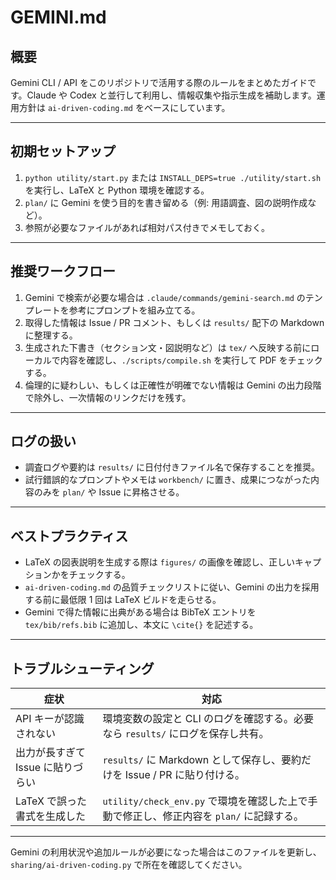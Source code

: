 # GEMINI.md

## 概要

Gemini CLI / API をこのリポジトリで活用する際のルールをまとめたガイドです。Claude や Codex と並行して利用し、情報収集や指示生成を補助します。運用方針は `ai-driven-coding.md` をベースにしています。

---

## 初期セットアップ

1. `python utility/start.py` または `INSTALL_DEPS=true ./utility/start.sh` を実行し、LaTeX と Python 環境を確認する。
2. `plan/` に Gemini を使う目的を書き留める（例: 用語調査、図の説明作成など）。
3. 参照が必要なファイルがあれば相対パス付きでメモしておく。

---

## 推奨ワークフロー

1. Gemini で検索が必要な場合は `.claude/commands/gemini-search.md` のテンプレートを参考にプロンプトを組み立てる。
2. 取得した情報は Issue / PR コメント、もしくは `results/` 配下の Markdown に整理する。
3. 生成された下書き（セクション文・図説明など）は `tex/` へ反映する前にローカルで内容を確認し、`./scripts/compile.sh` を実行して PDF をチェックする。
4. 倫理的に疑わしい、もしくは正確性が明確でない情報は Gemini の出力段階で除外し、一次情報のリンクだけを残す。

---

## ログの扱い

- 調査ログや要約は `results/` に日付付きファイル名で保存することを推奨。
- 試行錯誤的なプロンプトやメモは `workbench/` に置き、成果につながった内容のみを `plan/` や Issue に昇格させる。

---

## ベストプラクティス

- LaTeX の図表説明を生成する際は `figures/` の画像を確認し、正しいキャプションかをチェックする。
- `ai-driven-coding.md` の品質チェックリストに従い、Gemini の出力を採用する前に最低限 1 回は LaTeX ビルドを走らせる。
- Gemini で得た情報に出典がある場合は BibTeX エントリを `tex/bib/refs.bib` に追加し、本文に `\cite{}` を記述する。

---

## トラブルシューティング

| 症状 | 対応 |
|------|------|
| API キーが認識されない | 環境変数の設定と CLI のログを確認する。必要なら `results/` にログを保存し共有。 |
| 出力が長すぎて Issue に貼りづらい | `results/` に Markdown として保存し、要約だけを Issue / PR に貼り付ける。 |
| LaTeX で誤った書式を生成した | `utility/check_env.py` で環境を確認した上で手動で修正し、修正内容を `plan/` に記録する。 |

---

Gemini の利用状況や追加ルールが必要になった場合はこのファイルを更新し、`sharing/ai-driven-coding.py` で所在を確認してください。
